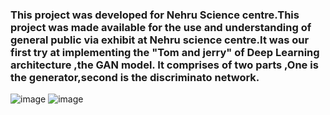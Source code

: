  ### This project was developed for Nehru Science centre.This project was made available for the use and understanding of general public via exhibit at Nehru science centre.It was our first try at implementing the "Tom and jerry" of Deep Learning architecture ,the GAN model. It comprises of two parts ,One is the generator,second is the discriminato network.  

![image](https://user-images.githubusercontent.com/88976862/192096204-8ae0f169-6553-44ef-ab8e-02f6fc648fbc.png)
![image](https://user-images.githubusercontent.com/88976862/192096208-6a945618-631b-4b74-b96f-31088a2bdd03.png)
